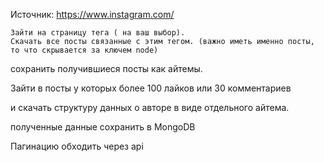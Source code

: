 Источник: https://www.instagram.com/

    Зайти на страницу тега ( на ваш выбор).
    Скачать все посты связанные с этим тегом. (важно иметь именно посты, то что скрывается за ключем node)

сохранить получившиеся посты как айтемы.

Зайти в посты у которых более 100 лайков или 30 комментариев

и скачать структуру данных о авторе в виде отдельного айтема.

полученные данные сохранить в MongoDB

Пагинацию обходить через api
